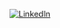 [![LinkedIn](https://img.shields.io/badge/LinkedIn-Profile-blue)](https://www.linkedin.com/in/jaydenhobbs/)

